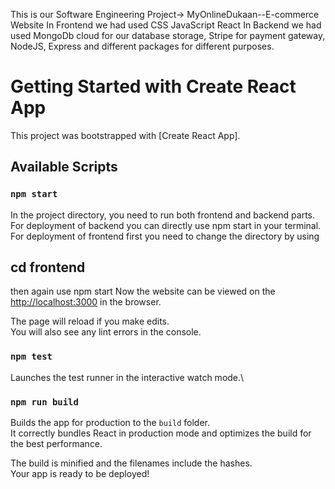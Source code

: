 This is our Software Engineering Project-> MyOnlineDukaan--E-commerce Website
In Frontend we had used CSS JavaScript React
In Backend we had used MongoDb cloud for our database storage, Stripe for payment gateway, NodeJS, Express and different packages for different purposes.
# Getting Started with Create React App

This project was bootstrapped with [Create React App].

## Available Scripts

### `npm start`
In the project directory, you need to run both frontend and backend parts.
For deployment of backend you can directly use npm start in your terminal.
For deployment of frontend first you need to change the directory by using 
## cd frontend

then again use npm start
Now the website can be viewed on the [http://localhost:3000](http://localhost:3000) in the browser.

The page will reload if you make edits.\
You will also see any lint errors in the console.

### `npm test`

Launches the test runner in the interactive watch mode.\
### `npm run build`

Builds the app for production to the `build` folder.\
It correctly bundles React in production mode and optimizes the build for the best performance.

The build is minified and the filenames include the hashes.\
Your app is ready to be deployed!

